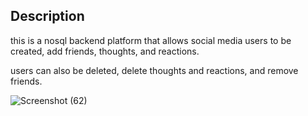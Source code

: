 ## Description

this is a nosql backend platform that allows social media users to be created, add friends, thoughts, and reactions.

users can also be deleted, delete thoughts and reactions, and remove friends.

![Screenshot (62)](https://github.com/Carsov2/nosql-media/assets/114614370/41766346-d5fe-42ae-b796-cb7414566619)

